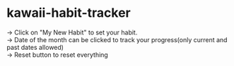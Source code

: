 # kawaii-habit-tracker

-> Click on "My New Habit" to set your habit.<br>
-> Date of the month can be clicked to track your progress(only current and past dates allowed)<br>
-> Reset button to reset everything<br>
